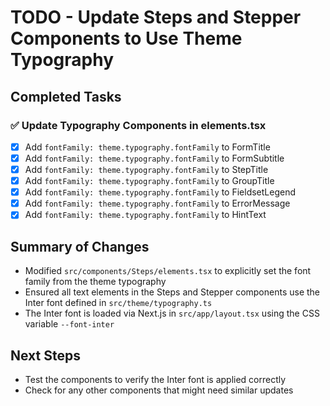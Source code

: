 # TODO - Update Steps and Stepper Components to Use Theme Typography

## Completed Tasks

### ✅ Update Typography Components in elements.tsx
- [x] Add `fontFamily: theme.typography.fontFamily` to FormTitle
- [x] Add `fontFamily: theme.typography.fontFamily` to FormSubtitle
- [x] Add `fontFamily: theme.typography.fontFamily` to StepTitle
- [x] Add `fontFamily: theme.typography.fontFamily` to GroupTitle
- [x] Add `fontFamily: theme.typography.fontFamily` to FieldsetLegend
- [x] Add `fontFamily: theme.typography.fontFamily` to ErrorMessage
- [x] Add `fontFamily: theme.typography.fontFamily` to HintText

## Summary of Changes
- Modified `src/components/Steps/elements.tsx` to explicitly set the font family from the theme typography
- Ensured all text elements in the Steps and Stepper components use the Inter font defined in `src/theme/typography.ts`
- The Inter font is loaded via Next.js in `src/app/layout.tsx` using the CSS variable `--font-inter`

## Next Steps
- Test the components to verify the Inter font is applied correctly
- Check for any other components that might need similar updates
